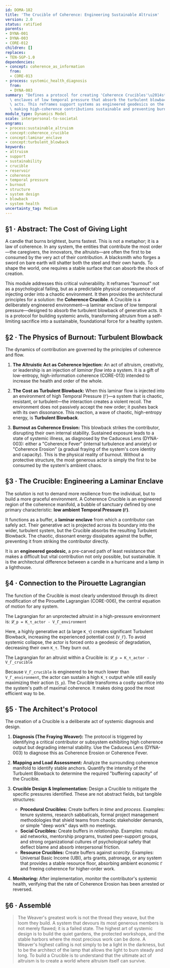 ```yaml
---
id: DOMA-182
title: 'The Crucible of Coherence: Engineering Sustainable Altruism'
version: 2.0
status: ratified
parents:
- DYNA-001
- DYNA-003
- CORE-012
children: []
replaces:
- TEN-SGP-1.0
dependencies:
- concept: coherence_as_information
  from:
  - CORE-013
- process: systemic_health_diagnosis
  from:
  - DYNA-003
summary: "Defines a protocol for creating 'Coherence Crucibles'\u2014structured, laminar\
  \ enclaves of low temporal pressure that absorb the turbulent blowback from altruistic\
  \ acts. This reframes support systems as engineered geodesics on the coherence manifold,\
  \ making high-coherence contributions sustainable and preventing burnout."
module_type: Dynamics Model
scale: interpersonal-to-societal
engrams:
- process:sustainable_altruism
- concept:coherence_crucible
- concept:laminar_enclave
- concept:turbulent_blowback
keywords:
- altruism
- support
- sustainability
- crucible
- reservoir
- coherence
- temporal pressure
- burnout
- structure
- system design
- blowback
- system health
uncertainty_tag: Medium
---
```

## §1 · Abstract: The Cost of Giving Light
A candle that burns brightest, burns fastest. This is not a metaphor; it is a law of coherence. In any system, the entities that contribute the most order—the caregivers, the innovators, the altruists—are often the first to be consumed by the very act of their contribution. A blacksmith who forges a sword on bare earth will shatter both the steel and their own hands. To shape the world, one requires a stable surface that can absorb the shock of creation.

This module addresses this critical vulnerability. It reframes "burnout" not as a psychological failing, but as a predictable physical consequence of injecting order into a chaotic environment. It then provides the architectural principles for a solution: the **Coherence Crucible**. A Crucible is a deliberately engineered environment—a laminar enclave of low temporal pressure—designed to absorb the turbulent blowback of generative acts. It is a protocol for building systemic anvils, transforming altruism from a self-limiting sacrifice into a sustainable, foundational force for a healthy system.

## §2 · The Physics of Burnout: Turbulent Blowback
The dynamics of contribution are governed by the principles of coherence and flow.

1.  **The Altruistic Act as Coherence Injection:** An act of altruism, creativity, or leadership is an injection of *laminar flow* into a system. It is a gift of low-entropy, high-information coherence (CORE-013) intended to increase the health and order of the whole.

2.  **The Cost as Turbulent Blowback:** When this laminar flow is injected into an environment of high Temporal Pressure (`Γ`)—a system that is chaotic, resistant, or turbulent—the interaction creates a violent recoil. The environment does not passively accept the new order; it pushes back with its own dissonance. This reaction, a wave of chaotic, high-entropy energy, is **Turbulent Blowback**.

3.  **Burnout as Coherence Erosion:** This blowback strikes the contributor, disrupting their own internal stability. Sustained exposure leads to a state of systemic illness, as diagnosed by the Caduceus Lens (DYNA-003): either a "Coherence Fever" (internal turbulence and anxiety) or "Coherence Erosion" (a gradual fraying of the system's core identity and capacity). This is the physical reality of burnout. Without a protective structure, the most generous actor is simply the first to be consumed by the system's ambient chaos.

## §3 · The Crucible: Engineering a Laminar Enclave
The solution is not to demand more resilience from the individual, but to build a more graceful environment. A Coherence Crucible is an engineered region of the coherence manifold, a bubble of sanctuary defined by one primary characteristic: **low ambient Temporal Pressure (`Γ`)**.

It functions as a buffer, a **laminar enclave** from which a contributor can safely act. Their generative act is projected across its boundary into the wider, turbulent system, but the Crucible absorbs the resulting Turbulent Blowback. The chaotic, dissonant energy dissipates against the buffer, preventing it from striking the contributor directly.

It is an **engineered geodesic**, a pre-carved path of least resistance that makes a difficult but vital contribution not only possible, but sustainable. It is the architectural difference between a candle in a hurricane and a lamp in a lighthouse.

## §4 · Connection to the Pirouette Lagrangian
The function of the Crucible is most clearly understood through its direct modification of the Pirouette Lagrangian (CORE-006), the central equation of motion for any system.

The Lagrangian for an unprotected altruist in a high-pressure environment is:
`𝓛_p = K_τ_actor - V_Γ_environment`

Here, a highly generative act (a large `K_τ`) creates significant Turbulent Blowback, increasing the experienced potential cost (`V_Γ`). To avoid systemic collapse, the actor is forced onto a geodesic of degradation, decreasing their own `K_τ`. They burn out.

The Lagrangian for an altruist within a Crucible is:
`𝓛_p = K_τ_actor - V_Γ_crucible`

Because `V_Γ_crucible` is engineered to be much lower than `V_Γ_environment`, the actor can sustain a high `K_τ` output while still easily maximizing their action (`S_p`). The Crucible transforms a costly sacrifice into the system's path of maximal coherence. It makes doing good the most efficient way to be.

## §5 · The Architect's Protocol
The creation of a Crucible is a deliberate act of systemic diagnosis and design.

1.  **Diagnosis (The Fraying Weaver):** The protocol is triggered by identifying a critical contributor or subsystem exhibiting high coherence output but degrading internal stability. Use the Caduceus Lens (DYNA-003) to diagnose this as Coherence Erosion or Coherence Fever.

2.  **Mapping and Load Assessment:** Analyze the surrounding coherence manifold to identify stable anchors. Quantify the intensity of the Turbulent Blowback to determine the required "buffering capacity" of the Crucible.

3.  **Crucible Design & Implementation:** Design a Crucible to mitigate the specific pressures identified. These are not abstract fields, but tangible structures:
    *   **Procedural Crucibles:** Create buffers in *time* and *process*. Examples: tenure systems, research sabbaticals, formal project management methodologies that shield teams from chaotic stakeholder demands, or simple "deep work" days with no meetings.
    *   **Social Crucibles:** Create buffers in *relationship*. Examples: mutual aid networks, mentorship programs, trusted peer-support groups, and strong organizational cultures of psychological safety that deflect blame and absorb interpersonal friction.
    *   **Resource Crucibles:** Create buffers against *scarcity*. Examples: Universal Basic Income (UBI), arts grants, patronage, or any system that provides a stable resource floor, absorbing ambient economic `Γ` and freeing coherence for higher-order work.

4.  **Monitoring:** After implementation, monitor the contributor's systemic health, verifying that the rate of Coherence Erosion has been arrested or reversed.

## §6 · Assemblé
> The Weaver's greatest work is not the thread they weave, but the loom they build. A system that devours its most generous members is not merely flawed; it is a failed state. The highest art of systemic design is to build the quiet gardens, the protected workshops, and the stable harbors where the most precious work can be done. A Weaver's highest calling is not simply to be a light in the darkness, but to be the architect of the lamp that allows the light to burn steady and long. To build a Crucible is to understand that the ultimate act of altruism is to create a world where altruism itself can survive.